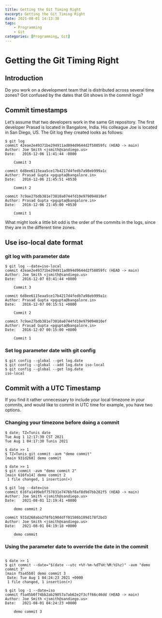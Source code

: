```yaml
---
title: Getting the Git Timing Right
excerpt: Getting the Git Timing Right
date: 2021-08-01 14:13:30
tags:
    - Programming
    - Git
categories: [Programming, Git]
---
```


# Getting the Git Timing Right

## Introduction

Do you work on a development team that is distributed across several time zones? Got confused by the dates that Git shows in the commit logs?

## Commit timestamps

Let’s assume that two developers work in the same Git repository. The first developer Prasad is located in Bangalore, India. His colleague Joe is located in San Diego, US. The Git log they created looks as follows:

```console
$ git log
commit 42eae2e49371be294911ad094d9644d2f58059fc (HEAD -> main)
Author: Joe Smith <jsmith@sandiego.us>
Date:   2016-12-06 11:41:44 -0800

    Commit 3

commit 6d8ee6115eaa5ce17b4217d4fedb7a98eb999a1c
Author: Prasad Gupta <pgupta@bangalore.in>
Date:   2016-12-06 21:45:51 +0530

    Commit 2

commit 7c9ae27bdb381e73010a0744fd10e979094810ef
Author: Prasad Gupta <pgupta@bangalore.in>
Date:   2016-12-06 21:45:00 +0530

    Commit 1
```

What might look a little bit odd is the order of the commits in the logs, since they are in the different time zones.

## Use iso-local date format

### git log with parameter date

```shell
$ git log --date=iso-local
commit 42eae2e49371be294911ad094d9644d2f58059fc (HEAD -> main)
Author: Joe Smith <jsmith@sandiego.us>
Date:   2016-12-07 03:41:44 +0800

    Commit 3

commit 6d8ee6115eaa5ce17b4217d4fedb7a98eb999a1c
Author: Prasad Gupta <pgupta@bangalore.in>
Date:   2016-12-07 00:15:51 +0800

    Commit 2

commit 7c9ae27bdb381e73010a0744fd10e979094810ef
Author: Prasad Gupta <pgupta@bangalore.in>
Date:   2016-12-07 00:15:00 +0800

    Commit 1
```

### Set log parameter date with git config

```shell
$ git config --global --get log.date
$ git config --global --add log.date iso-local
$ git config --global --get log.date
iso-local
```

## Commit with a UTC Timestamp

If you find it rather unnecessary to include your local timezone in your commits, and would like to commit in UTC time for example, you have two options.

### Changing your timezone before doing a commit

```shell
$ date; TZ=Tunis date
Tue Aug 1 12:17:30 CST 2021
Tue Aug 1 04:17:30 Tunis 2021

$ date >> 1
$ TZ=Tunis git commit -avm "demo commit"
[main 931d268] demo commit

$ date >> 1
$ git commit -avm "demo commit 2"
[main 616fa14] demo commit 2
 1 file changed, 1 insertion(+)

$ git log --date=iso
commit 616fa1499ebf757831e7476bf8af8d9d7bb282f5 (HEAD -> main)
Author: Joe Smith <jsmith@sandiego.us>
Date:   2021-08-01 12:19:41 +0800

    demo commit 2

commit 931d268aba2f8fb190ddff01586b189d178f2bd3
Author: Joe Smith <jsmith@sandiego.us>
Date:   2021-08-01 04:19:18 +0000

    demo commit
```

### Using the parameter date to override the date in the commit

```shell

$ date >> 1
$ git commit --date="$(date --utc +%Y-%m-%dT%H:%M:%S%z)" -avm "demo commit 3"
[main f5a45b0] demo commit 3
 Date: Tue Aug 1 04:24:23 2021 +0000
 1 file changed, 1 insertion(+)

$ git log -1 --date=iso
commit f5a45b0f74bb2ab29057a7ab62e2f3cff66c46dd (HEAD -> main)
Author: Joe Smith <jsmith@sandiego.us>
Date:   2021-08-01 04:24:23 +0000

    demo commit 3
```
